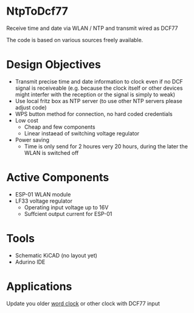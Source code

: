 # NtpToDcf77
Receive time and date via WLAN / NTP and transmit wired as DCF77

The code is based on various sources freely available.

# Design Objectives
- Transmit precise time and date information to clock even if no DCF signal is receiveable (e.g. because the clock itself or other devices might interfer with the reception or the signal is simply to weak)
- Use local fritz box as NTP server (to use other NTP servers please adjust code)
- WPS button method for connection, no hard coded credentials
- Low cost
  - Cheap and few components
  - Linear instaead of switching voltage regulator
- Power saving
  - Time is only send for 2 houres very 20 hours, during the later the WLAN is switched off

# Active Components
- ESP-01 WLAN module
- LF33 voltage regulator
  - Operating input voltage up to 16V 
  - Suffcient output current for ESP-01

# Tools
- Schematic KiCAD (no layout yet)
- Adurino IDE

# Applications
Update you older [word clock](https://www.mikrocontroller.net/articles/Word_Clock_Variante_1) or other clock with DCF77 input
